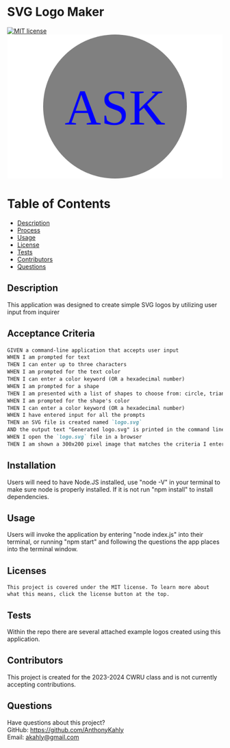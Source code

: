 # SVG Logo Maker

[![MIT license](https://img.shields.io/badge/License-MIT-green.svg)](https://lbesson.mit-license.org/)
![Grey circle with blue lettering that reads ASK](./images/examples/ASK.svg) 

# Table of Contents

- [Description](#description)
- [Process](#installation)
- [Usage](#usage)
- [License](#license)
- [Tests](#tests)
- [Contributors](#contributors)
- [Questions](#questions)

## Description

This application was designed to create simple SVG logos by utilizing user input from inquirer

## Acceptance Criteria

```md
GIVEN a command-line application that accepts user input
WHEN I am prompted for text
THEN I can enter up to three characters
WHEN I am prompted for the text color
THEN I can enter a color keyword (OR a hexadecimal number)
WHEN I am prompted for a shape
THEN I am presented with a list of shapes to choose from: circle, triangle, and square
WHEN I am prompted for the shape's color
THEN I can enter a color keyword (OR a hexadecimal number)
WHEN I have entered input for all the prompts
THEN an SVG file is created named `logo.svg`
AND the output text "Generated logo.svg" is printed in the command line
WHEN I open the `logo.svg` file in a browser
THEN I am shown a 300x200 pixel image that matches the criteria I entered
```

## Installation

Users will need to have Node.JS installed, use "node -V" in your terminal to make sure node is properly installed. If it is not run "npm install" to install dependencies.

## Usage

Users will invoke the application by entering "node index.js" into their terminal, or running "npm start" and following the questions the app places into the terminal window.

## Licenses

    This project is covered under the MIT license. To learn more about what this means, click the license button at the top.

## Tests

Within the repo there are several attached example logos created using this application.

## Contributors

This project is created for the 2023-2024 CWRU class and is not currently accepting contributions.

## Questions

Have questions about this project?  
 GitHub: https://github.com/AnthonyKahly  
 Email: akahly@gmail.com
```

